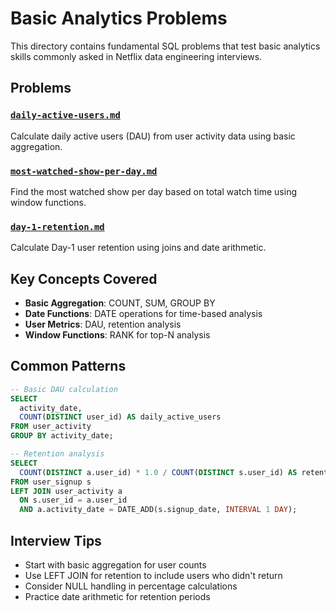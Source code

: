 # Basic Analytics Problems

This directory contains fundamental SQL problems that test basic analytics skills commonly asked in Netflix data engineering interviews.

## Problems

### [`daily-active-users.md`](daily-active-users.md)
Calculate daily active users (DAU) from user activity data using basic aggregation.

### [`most-watched-show-per-day.md`](most-watched-show-per-day.md)
Find the most watched show per day based on total watch time using window functions.

### [`day-1-retention.md`](day-1-retention.md)
Calculate Day-1 user retention using joins and date arithmetic.

## Key Concepts Covered

- **Basic Aggregation**: COUNT, SUM, GROUP BY
- **Date Functions**: DATE operations for time-based analysis
- **User Metrics**: DAU, retention analysis
- **Window Functions**: RANK for top-N analysis

## Common Patterns

```sql
-- Basic DAU calculation
SELECT
  activity_date,
  COUNT(DISTINCT user_id) AS daily_active_users
FROM user_activity
GROUP BY activity_date;

-- Retention analysis
SELECT
  COUNT(DISTINCT a.user_id) * 1.0 / COUNT(DISTINCT s.user_id) AS retention_rate
FROM user_signup s
LEFT JOIN user_activity a
  ON s.user_id = a.user_id
  AND a.activity_date = DATE_ADD(s.signup_date, INTERVAL 1 DAY);
```

## Interview Tips

- Start with basic aggregation for user counts
- Use LEFT JOIN for retention to include users who didn't return
- Consider NULL handling in percentage calculations
- Practice date arithmetic for retention periods